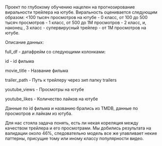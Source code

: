 Проект по глубокому обучению нацелен на прогнозирование виральности трейлера на ютубе.
Виральность оценивается следующим образом: <100 тысяч просмотров на ютубе - 0 класс, от 100 до 500 тысяч просмотров - 1 класс, 
от 500 до 1М просмотров - 2 класс, и, наконец , 3 класс - супервирусный трейлер - от 1М просмотров на ютубе. 

Описание данных: 

full_df - датафрейм со следующими колонками:

id - id фильма

movie_title - Название фильма

trailer_path - Путь к трейлеру через зип папку trailers

youtube_views - Просмотры на ютубе

youtube_likes - Количество лайков на ютубе

Данные по id фильма и названию брались из TMDB, данные по просмотров и лайкам из ютуба.

Для нас стояла задача понять, есть ли некая кореляция  между качеством трейлера и его просмотрами. Мы добились результата на валидации около 46%, следовательно модель все же улавливает некие паттерны, присущие тому или иному классу популярности видео.
